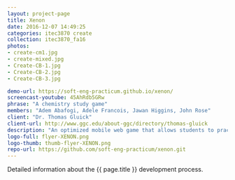 ```yaml
---
layout: project-page
title: Xenon
date: 2016-12-07 14:49:25
categories: itec3870 create
collection: itec3870_fa16
photos:
- create-cm1.jpg
- create-mixed.jpg
- Create-CB-1.jpg
- Create-CB-2.jpg
- Create-CB-3.jpg

demo-url: https://soft-eng-practicum.github.io/xenon/
screencast-youtube: 45AhRdb5GRw
phrase: "A chemistry study game"
members: "Adem Abafogi, Adele Francois, Jawan Higgins, John Rose"
client: "Dr. Thomas Gluick"
client-url: http://www.ggc.edu/about-ggc/directory/thomas-gluick
description: "An optimized mobile web game that allows students to practice and master the skill of naming chemical formulas/nomenclature in a fun format!"
logo-full: flyer-XENON.png
logo-thumb: thumb-flyer-XENON.png
repo-url: https://github.com/soft-eng-practicum/xenon.git
---
```


Detailed information about the {{ page.title }} development process.

<!-- lightgallery -->
<script src="https://code.jquery.com/jquery-2.2.4.min.js"></script>
<script src="https://cdn.jsdelivr.net/lightgallery/1.3.7/js/lightgallery.min.js"></script>
<script src="https://cdn.jsdelivr.net/g/lg-zoom"></script>

<script type="text/javascript">
    $(document).ready(function() {
    $("body").lightGallery({
    zoom: true,
    selector: 'a#lightgallery',
    selectWithin: 'body'
    });
    });
</script>

[ggc]: http://www.ggc.edu
[gunay-ggc]: http://www.ggc.edu/about-ggc/directory/cengiz-gunay
